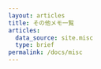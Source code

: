 ```yaml
---
layout: articles
title: その他メモ一覧
articles:
  data_source: site.misc
  type: brief
permalink: /docs/misc
---
```



